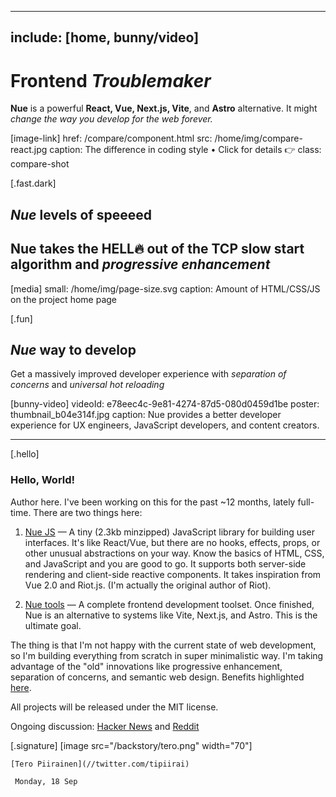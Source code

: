 
---
include: [home, bunny/video]
---

# Frontend *Troublemaker*
**Nue** is a powerful **React, Vue, Next.js, Vite**, and **Astro** alternative. It might *change the way you develop for the web forever.*

[image-link]
  href: /compare/component.html
  src: /home/img/compare-react.jpg
  caption: The difference in coding style • Click for details 👉
  class: compare-shot


[.fast.dark]
  ## *Nue* levels of speeeed
  Nue takes the HELL🔥 out of the TCP slow start algorithm and *progressive enhancement*
  ---
  [media]
    small: /home/img/page-size.svg
    caption: Amount of HTML/CSS/JS on the project home page


[.fun]
  ## *Nue* way to develop
  Get a massively improved developer experience with *separation of concerns* and *universal hot reloading*

  [bunny-video]
    videoId: e78eec4c-9e81-4274-87d5-080d0459d1be
    poster: thumbnail_b04e314f.jpg
    caption: Nue provides a better developer experience for UX engineers, JavaScript developers, and content creators.

- - -

[.hello]
  ### Hello, World!
  Author here. I've been working on this for the past ~12 months, lately full-time. There are two things here:

  1. [Nue JS](/docs/nuejs/) — A tiny (2.3kb minzipped) JavaScript library for building user interfaces. It's like React/Vue, but there are no hooks, effects, props, or other unusual abstractions on your way. Know the basics of HTML, CSS, and JavaScript and you are good to go. It supports both server-side rendering and client-side reactive components. It takes inspiration from Vue 2.0 and Riot.js. (I'm actually the original author of Riot).

  2. [Nue tools](//nuejs.org/tools/) — A complete frontend development toolset. Once finished, Nue is an alternative to systems like Vite, Next.js, and Astro. This is the ultimate goal.

  The thing is that I'm not happy with the current state of web development, so I'm building everything from scratch in super minimalistic way. I'm taking advantage of the "old" innovations like progressive enhancement, separation of concerns, and semantic web design. Benefits highlighted [here](/why/).

  All projects will be released under the MIT license.

  Ongoing discussion: [Hacker News](//news.ycombinator.com/item?id=37507419) and  [Reddit](//www.reddit.com/r/vuejs/comments/16ifij7/nue_powerful_reactvueviteastro_alternative/)


  [.signature]
    [image src="/backstory/tero.png" width="70"]

    [Tero Piirainen](//twitter.com/tipiirai)

     Monday, 18 Sep



